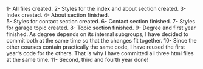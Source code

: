 1- All files created. 
2- Styles for the index and about section created. 
3- Index created.
4- About section finished.  
5- Styles for contact section created. 
6- Contact section finished. 
7- Styles for garage topic created. 
8- Topic section finished. 
9- Degree and first year finished. As degree depends on its internal subgroups, I have decided to commit both at the same time so that the changes fit together. 
10- Since the other courses contain practically the same code, I have reused the first year's code for the others. That is why I have committed all three html files at the same time. 
11- Second, third and fourth year done! 
